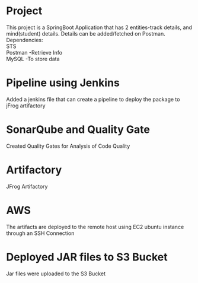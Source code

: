 
# Project 

This project is a SpringBoot Application that has 2 entities-track details, and mind(student) details. Details can be added/fetched on Postman.
<br>
Dependencies:
<br>
STS 
<br>
Postman -Retrieve Info
<br>
MySQL -To store data

# Pipeline using Jenkins
Added a jenkins file that can create a pipeline to deploy the package to jFrog artifactory

# SonarQube and Quality Gate
Created Quality Gates for Analysis of Code Quality 

# Artifactory 
JFrog Artifactory

# AWS
The artifacts are deployed to the remote host using EC2 ubuntu instance through an SSH Connection

# Deployed JAR files to S3 Bucket
Jar files were uploaded to the S3 Bucket
